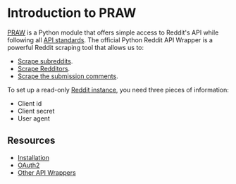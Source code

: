 # Introduction to PRAW

[PRAW](https://praw.readthedocs.io/en/stable/index.html) is a Python module that offers simple access to Reddit's API while following all [API standards](https://github.com/reddit-archive/reddit/wiki/API#rules). 
The official Python Reddit API Wrapper is a powerful Reddit scraping tool that allows us to:
- [Scrape subreddits](https://praw.readthedocs.io/en/stable/code_overview/models/subreddit.html).
- [Scrape Redditors](https://praw.readthedocs.io/en/stable/code_overview/models/redditor.html).
- [Scrape the submission comments](https://praw.readthedocs.io/en/stable/code_overview/models/more.html).

To set up a read-only [Reddit instance](https://praw.readthedocs.io/en/stable/code_overview/reddit_instance.html), you need three pieces of information:
- Client id
- Client secret
- User agent

## Resources
- [Installation](https://praw.readthedocs.io/en/stable/getting_started/installation.html)
- [OAuth2](https://github.com/reddit-archive/reddit/wiki/OAuth2)
- [Other API Wrappers](https://github.com/reddit-archive/reddit/wiki/API-Wrappers)


